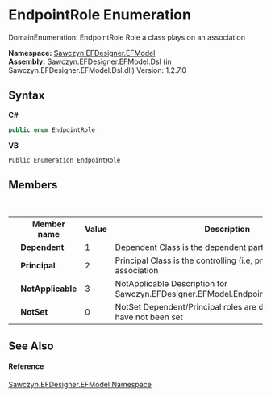 # EndpointRole Enumeration
 

DomainEnumeration: EndpointRole Role a class plays on an association

**Namespace:**&nbsp;<a href="N_Sawczyn_EFDesigner_EFModel">Sawczyn.EFDesigner.EFModel</a><br />**Assembly:**&nbsp;Sawczyn.EFDesigner.EFModel.Dsl (in Sawczyn.EFDesigner.EFModel.Dsl.dll) Version: 1.2.7.0

## Syntax

**C#**<br />
``` C#
public enum EndpointRole
```

**VB**<br />
``` VB
Public Enumeration EndpointRole
```


## Members
&nbsp;<table><tr><th></th><th>Member name</th><th>Value</th><th>Description</th></tr><tr><td /><td target="F:Sawczyn.EFDesigner.EFModel.EndpointRole.Dependent">**Dependent**</td><td>1</td><td>Dependent Class is the dependent part of the association</td></tr><tr><td /><td target="F:Sawczyn.EFDesigner.EFModel.EndpointRole.Principal">**Principal**</td><td>2</td><td>Principal Class is the controlling (i.e, principal) part of the association</td></tr><tr><td /><td target="F:Sawczyn.EFDesigner.EFModel.EndpointRole.NotApplicable">**NotApplicable**</td><td>3</td><td>NotApplicable Description for Sawczyn.EFDesigner.EFModel.EndpointRole.NotApplicable</td></tr><tr><td /><td target="F:Sawczyn.EFDesigner.EFModel.EndpointRole.NotSet">**NotSet**</td><td>0</td><td>NotSet Dependent/Principal roles are design decisions and have not been set</td></tr></table>

## See Also


#### Reference
<a href="N_Sawczyn_EFDesigner_EFModel">Sawczyn.EFDesigner.EFModel Namespace</a><br />